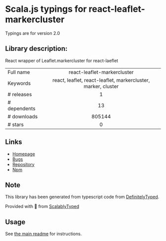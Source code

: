 
# Scala.js typings for react-leaflet-markercluster

Typings are for version 2.0

## Library description:
React wrapper of Leaflet.markercluster for react-laeflet

|                    |                 |
| ------------------ | :-------------: |
| Full name          | react-leaflet-markercluster |
| Keywords           | react, leaflet, react-leaflet, markercluster, marker, cluster |
| # releases         | 1 |
| # dependents       | 13 |
| # downloads        | 805144 |
| # stars            | 0 |

## Links
- [Homepage](https://github.com/YUzhva/react-leaflet-markercluster#readme)
- [Bugs](https://github.com/YUzhva/react-leaflet-markercluster/issues)
- [Repository](https://github.com/YUzhva/react-leaflet-markercluster)
- [Npm](https://www.npmjs.com/package/react-leaflet-markercluster)
    


## Note
This library has been generated from typescript code from [DefinitelyTyped](https://definitelytyped.org).

Provided with :purple_heart: from [ScalablyTyped](https://github.com/oyvindberg/ScalablyTyped)

## Usage
See [the main readme](../../readme.md) for instructions.


